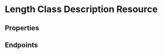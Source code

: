 # Length Class Description Resource

## Properties

<ResourceProperties :resource="'length_class_description'" :lang="'en'"/>

## Endpoints

[//]: <> (GET ENDPOINT)
<ResourceEndpoint :resource="'length_class_description'" :endpoint="'get'" :lang="'en'">

<template v-slot:responseJSON>

<<< @/docs/fixtures/api/length_class_description/response/json/get_id.json

</template>

<template v-slot:responseXML>

<<< @/docs/fixtures/api/length_class_description/response/xml/get_id.xml

</template>

</ResourceEndpoint>

[//]: <> (GETCOLLECTION ENDPOINT)
<ResourceEndpoint :resource="'length_class_description'" :endpoint="'getCollection'" :lang="'en'">

<template v-slot:responseJSON>

<<< @/docs/fixtures/api/length_class_description/response/json/get_page.json

</template>

<template v-slot:responseXML>

<<< @/docs/fixtures/api/length_class_description/response/xml/get_page.xml

</template>

</ResourceEndpoint>

